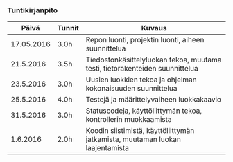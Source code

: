 ### Tuntikirjanpito
Päivä | Tunnit | Kuvaus
--------------- | ----- | ------
17.05.2016 | 3.0h | Repon luonti, projektin luonti, aiheen suunnittelua
21.5.2016 | 3.5h | Tiedostonkäsittelyluokan tekoa, muutama testi, tietorakenteiden suunnittelua
23.5.2016 | 3.0h | Uusien luokkien tekoa ja ohjelman kokonaisuuden suunnittelua
25.5.2016 | 4.0h | Testejä ja määrittelyvaiheen luokkakaavio
31.5.2016 | 3.0h | Statuscodeja, käyttöliittymän tekoa, kontrollerin muokkaamista
1.6.2016 | 2.0h | Koodin siistimistä, käyttöliittymän jatkamista, muutaman luokan laajentamista